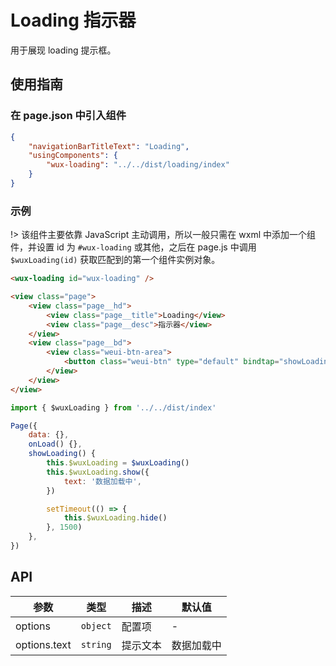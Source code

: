 # Loading 指示器

用于展现 loading 提示框。

## 使用指南

### 在 page.json 中引入组件

```json
{
    "navigationBarTitleText": "Loading",
    "usingComponents": {
        "wux-loading": "../../dist/loading/index"
    }
}
```

### 示例

!> 该组件主要依靠 JavaScript 主动调用，所以一般只需在 wxml 中添加一个组件，并设置 id 为 `#wux-loading` 或其他，之后在 page.js 中调用 `$wuxLoading(id)` 获取匹配到的第一个组件实例对象。

```html
<wux-loading id="wux-loading" />

<view class="page">
    <view class="page__hd">
        <view class="page__title">Loading</view>
        <view class="page__desc">指示器</view>
    </view>
    <view class="page__bd">
        <view class="weui-btn-area">
	        <button class="weui-btn" type="default" bindtap="showLoading">加载中提示</button>
        </view>
    </view>
</view>
```

```js
import { $wuxLoading } from '../../dist/index'

Page({
    data: {},
    onLoad() {},
    showLoading() {
        this.$wuxLoading = $wuxLoading()
        this.$wuxLoading.show({
            text: '数据加载中',
        })

        setTimeout(() => {
            this.$wuxLoading.hide()
        }, 1500)
    },
})
```

## API

| 参数 | 类型 | 描述 | 默认值 |
| --- | --- | --- | --- |
| options | <code>object</code> | 配置项 | - |
| options.text | <code>string</code> | 提示文本 | 数据加载中 |